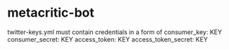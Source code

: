 metacritic-bot
==============
twitter-keys.yml must contain credentials in a form of
consumer_key: KEY
consumer_secret: KEY
access_token: KEY
access_token_secret: KEY
